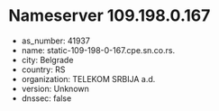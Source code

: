 # Nameserver 109.198.0.167

* as_number: 41937
* name: static-109-198-0-167.cpe.sn.co.rs.
* city: Belgrade
* country: RS
* organization: TELEKOM SRBIJA a.d.
* version: Unknown
* dnssec: false
